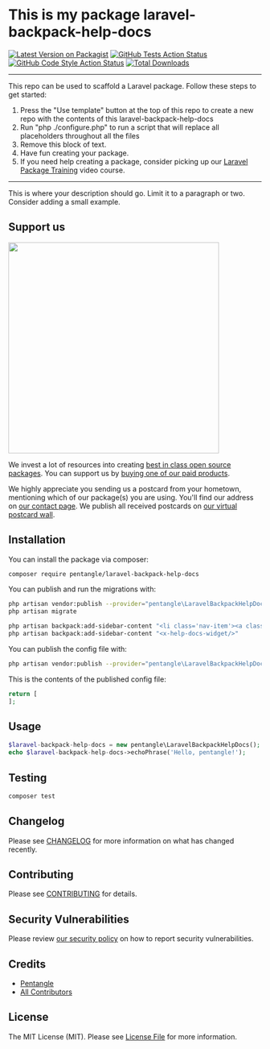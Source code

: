 # This is my package laravel-backpack-help-docs

[![Latest Version on Packagist](https://img.shields.io/packagist/v/pentangle/laravel-backpack-help-docs.svg?style=flat-square)](https://packagist.org/packages/pentangle/laravel-backpack-help-docs)
[![GitHub Tests Action Status](https://img.shields.io/github/workflow/status/pentangle/laravel-backpack-help-docs/run-tests?label=tests)](https://github.com/pentangle/laravel-backpack-help-docs/actions?query=workflow%3Arun-tests+branch%3Amain)
[![GitHub Code Style Action Status](https://img.shields.io/github/workflow/status/pentangle/laravel-backpack-help-docs/Check%20&%20fix%20styling?label=code%20style)](https://github.com/pentangle/laravel-backpack-help-docs/actions?query=workflow%3A"Check+%26+fix+styling"+branch%3Amain)
[![Total Downloads](https://img.shields.io/packagist/dt/pentangle/laravel-backpack-help-docs.svg?style=flat-square)](https://packagist.org/packages/pentangle/laravel-backpack-help-docs)

---
This repo can be used to scaffold a Laravel package. Follow these steps to get started:

1. Press the "Use template" button at the top of this repo to create a new repo with the contents of this laravel-backpack-help-docs
2. Run "php ./configure.php" to run a script that will replace all placeholders throughout all the files
3. Remove this block of text.
4. Have fun creating your package.
5. If you need help creating a package, consider picking up our <a href="https://laravelpackage.training">Laravel Package Training</a> video course.
---

This is where your description should go. Limit it to a paragraph or two. Consider adding a small example.

## Support us

[<img src="https://github-ads.s3.eu-central-1.amazonaws.com/laravel-backpack-help-docs.jpg?t=1" width="419px" />](https://spatie.be/github-ad-click/laravel-backpack-help-docs)

We invest a lot of resources into creating [best in class open source packages](https://spatie.be/open-source). You can support us by [buying one of our paid products](https://spatie.be/open-source/support-us).

We highly appreciate you sending us a postcard from your hometown, mentioning which of our package(s) you are using. You'll find our address on [our contact page](https://spatie.be/about-us). We publish all received postcards on [our virtual postcard wall](https://spatie.be/open-source/postcards).

## Installation

You can install the package via composer:

```bash
composer require pentangle/laravel-backpack-help-docs
```

You can publish and run the migrations with:

```bash
php artisan vendor:publish --provider="pentangle\LaravelBackpackHelpDocs\LaravelBackpackHelpDocsServiceProvider" --tag="laravel-backpack-help-docs-migrations"
php artisan migrate
```
```bash
php artisan backpack:add-sidebar-content "<li class='nav-item'><a class='nav-link' href='{{ backpack_url('help-doc') }}'><i class='nav-icon la la-question'></i> Help docs</a></li>"
php artisan backpack:add-sidebar-content "<x-help-docs-widget/>"
```

You can publish the config file with:
```bash
php artisan vendor:publish --provider="pentangle\LaravelBackpackHelpDocs\LaravelBackpackHelpDocsServiceProvider" --tag="laravel-backpack-help-docs-config"
```

This is the contents of the published config file:

```php
return [
];
```

## Usage

```php
$laravel-backpack-help-docs = new pentangle\LaravelBackpackHelpDocs();
echo $laravel-backpack-help-docs->echoPhrase('Hello, pentangle!');
```

## Testing

```bash
composer test
```

## Changelog

Please see [CHANGELOG](CHANGELOG.md) for more information on what has changed recently.

## Contributing

Please see [CONTRIBUTING](.github/CONTRIBUTING.md) for details.

## Security Vulnerabilities

Please review [our security policy](../../security/policy) on how to report security vulnerabilities.

## Credits

- [Pentangle](https://github.com/pentangle)
- [All Contributors](../../contributors)

## License

The MIT License (MIT). Please see [License File](LICENSE.md) for more information.
